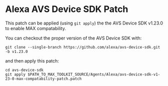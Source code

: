# Alexa AVS Device SDK Patch

This patch can be applied (using `git apply`) the the AVS Device SDK v1.23.0 to enable MAX compatability.

You can checkout the proper version of the AVS Device SDK with:

```
git clone --single-branch https://github.com/alexa/avs-device-sdk.git -b v1.23.0
```

and then apply this patch:

```
cd avs-device-sdk
git apply $PATH_TO_MAX_TOOLKIT_SOURCE/Agents/Alexa/avs-device-sdk-v1-23-0-max-compatability-patch.patch
```
